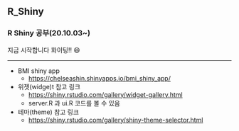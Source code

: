 ## R_Shiny
### R Shiny 공부(20.10.03~)

지금 시작합니다 화이팅!! :smile:



---

* BMI shiny app
  * https://chelseashin.shinyapps.io/bmi_shiny_app/
* 위젯(widge)t 참고 링크
  * https://shiny.rstudio.com/gallery/widget-gallery.html
  * server.R 과 ui.R 코드를 볼 수 있음
* 테마(theme) 참고 링크
  * https://shiny.rstudio.com/gallery/shiny-theme-selector.html